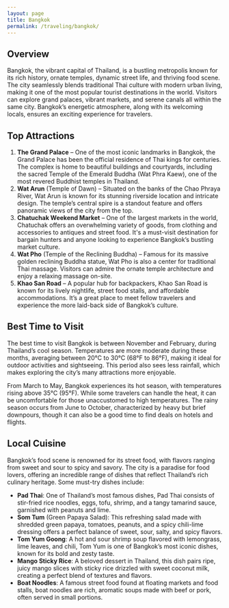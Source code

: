 ```yaml
---
layout: page
title: Bangkok
permalink: /traveling/bangkok/
---
```

<style>
.page-header {
    background-image: url('https://github.com/user-attachments/assets/0c7a00a3-a9f5-4065-981c-d2bfb2a21dbd');
    background-size: cover; /* Ensures the image covers the entire header */
    background-position: center; /* Centers the image */
    height: 300px; /* Adjust the height as necessary */
    display: flex;
    align-items: center;
    justify-content: center;
    color: white; /* Adjust text color */
    text-shadow: 2px 2px 4px rgba(0, 0, 0, 0.7); /* Optional shadow for text readability */
}
</style>
## Overview
Bangkok, the vibrant capital of Thailand, is a bustling metropolis known for its rich history, ornate temples, dynamic street life, and thriving food scene. The city seamlessly blends traditional Thai culture with modern urban living, making it one of the most popular tourist destinations in the world. Visitors can explore grand palaces, vibrant markets, and serene canals all within the same city. Bangkok’s energetic atmosphere, along with its welcoming locals, ensures an exciting experience for travelers.


## Top Attractions
1. **The Grand Palace** – One of the most iconic landmarks in Bangkok, the Grand Palace has been the official residence of Thai kings for centuries. The complex is home to beautiful buildings and courtyards, including the sacred Temple of the Emerald Buddha (Wat Phra Kaew), one of the most revered Buddhist temples in Thailand.
2. **Wat Arun** (Temple of Dawn) – Situated on the banks of the Chao Phraya River, Wat Arun is known for its stunning riverside location and intricate design. The temple’s central spire is a standout feature and offers panoramic views of the city from the top.
3. **Chatuchak Weekend Market** – One of the largest markets in the world, Chatuchak offers an overwhelming variety of goods, from clothing and accessories to antiques and street food. It's a must-visit destination for bargain hunters and anyone looking to experience Bangkok’s bustling market culture.
4. **Wat Pho** (Temple of the Reclining Buddha) – Famous for its massive golden reclining Buddha statue, Wat Pho is also a center for traditional Thai massage. Visitors can admire the ornate temple architecture and enjoy a relaxing massage on-site.
5. **Khao San Road** – A popular hub for backpackers, Khao San Road is known for its lively nightlife, street food stalls, and affordable accommodations. It’s a great place to meet fellow travelers and experience the more laid-back side of Bangkok’s culture.

## Best Time to Visit
The best time to visit Bangkok is between November and February, during Thailand’s cool season. Temperatures are more moderate during these months, averaging between 20°C to 30°C (68°F to 86°F), making it ideal for outdoor activities and sightseeing. This period also sees less rainfall, which makes exploring the city’s many attractions more enjoyable.

From March to May, Bangkok experiences its hot season, with temperatures rising above 35°C (95°F). While some travelers can handle the heat, it can be uncomfortable for those unaccustomed to high temperatures. The rainy season occurs from June to October, characterized by heavy but brief downpours, though it can also be a good time to find deals on hotels and flights.


## Local Cuisine
Bangkok’s food scene is renowned for its street food, with flavors ranging from sweet and sour to spicy and savory. The city is a paradise for food lovers, offering an incredible range of dishes that reflect Thailand’s rich culinary heritage. Some must-try dishes include:

- **Pad Thai**: One of Thailand’s most famous dishes, Pad Thai consists of stir-fried rice noodles, eggs, tofu, shrimp, and a tangy tamarind sauce, garnished with peanuts and lime.
- **Som Tum** (Green Papaya Salad): This refreshing salad made with shredded green papaya, tomatoes, peanuts, and a spicy chili-lime dressing offers a perfect balance of sweet, sour, salty, and spicy flavors.
- **Tom Yum Goong**: A hot and sour shrimp soup flavored with lemongrass, lime leaves, and chili, Tom Yum is one of Bangkok’s most iconic dishes, known for its bold and zesty taste.
- **Mango Sticky Rice**: A beloved dessert in Thailand, this dish pairs ripe, juicy mango slices with sticky rice drizzled with sweet coconut milk, creating a perfect blend of textures and flavors.
- **Boat Noodles**: A famous street food found at floating markets and food stalls, boat noodles are rich, aromatic soups made with beef or pork, often served in small portions.